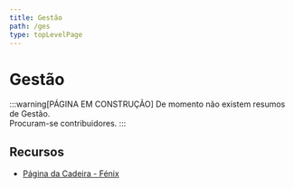 ```yaml
---
title: Gestão
path: /ges
type: topLevelPage
---
```


# Gestão

:::warning[PÁGINA EM CONSTRUÇÃO]
De momento não existem resumos de Gestão.  
Procuram-se contribuidores.
:::

## Recursos

- [Página da Cadeira - Fénix](https://fenix.tecnico.ulisboa.pt/disciplinas/Ges/2021-2022/1-semestre)
